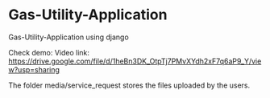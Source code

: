 # Gas-Utility-Application
Gas-Utility-Application using django

Check demo:
  Video link:
    https://drive.google.com/file/d/1heBn3DK_OtpTj7PMvXYdh2xF7q6aP9_Y/view?usp=sharing

The folder media/service_request stores the files uploaded by the users.

